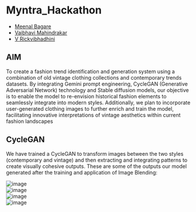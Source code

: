 # Myntra_Hackathon
- [Meenal Bagare](https://github.com/Meenalbagare)<br>
- [Vaibhavi Mahindrakar](https://github.com/vam28)<br>
- [V Rickvibhadhini](https://github.com/rickvibhadhini)<br>

## AIM
To create a fashion trend identification and generation system using a combination of old vintage clothing collections and contemporary trends datasets. 
By integrating Gemini prompt engineering, CycleGAN (Generative Adversarial Network) technology and Stable diffusion models, our objective is to enable the model to re-envision historical fashion elements to seamlessly integrate into modern styles.
Additionally, we plan to incorporate user-generated clothing images to further enrich and train the model, facilitating innovative interpretations of vintage aesthetics within current fashion landscapes

## CycleGAN
We have trained a CycleGAN to transform images between the two styles (contemporary and vintage) and then extracting and integrating patterns to create visually cohesive outputs. These are some of the outputs our model generated after the training and application of Image Blending:

![image](https://github.com/user-attachments/assets/cefa7a6b-49b6-4e40-ba59-668dd20f2516)  <br>
![image](https://github.com/user-attachments/assets/0590cdb2-6b2b-4856-9708-f28a87fdf2a7) <br>
![image](https://github.com/user-attachments/assets/60567842-7c4a-4e18-be27-b9e656b8bcbb)  <br>
![image](https://github.com/user-attachments/assets/a643f534-3b5d-4a30-95a1-f3eb7da4351a)<br>

          













